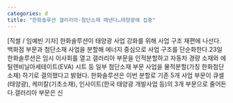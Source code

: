 ```yaml
---
categories: d
title: "한화솔루션 갤러리아·첨단소재 떼낸다…태양광에 집중"
---
```

[직썰 / 임예빈 기자] 한화솔루션이 태양광 사업 강화를 위해 사업 구조 재편에 나선다. 백화점 부문과 첨단소재 사업을 분할해 에너지 중심으로 사업 구조를 단순화한다.23일 한화솔루션은 임시 이사회를 열고 갤러리아 부문을 인적분할하고 자동차 경량 소재와 에틸렌비닐아세테이트(EVA) 시트 등 일부 첨단소재 부문 사업을 물적분할(가칭 한화첨단소재) 하기로 결의했다고 밝혔다. 한화솔루션은 이번 분할로 기존 5개 사업 부문이 큐셀(태양광), 케미칼(기초소재), 인사이트(한국 태양광 개발사업 등)의 3개 부문으로 줄어든다.갤러리아 부문은 신